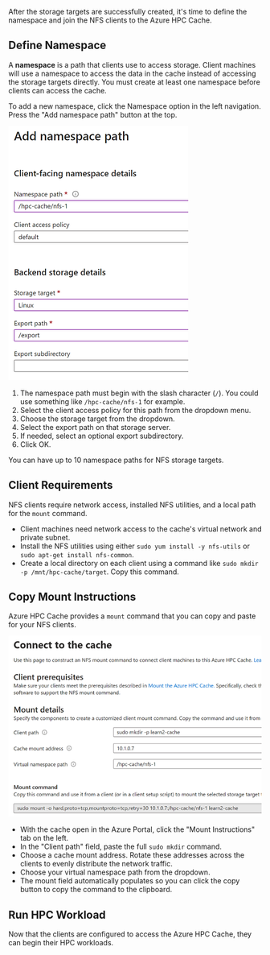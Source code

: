 After the storage targets are successfully created, it's time to define the namespace and join the NFS clients to the Azure HPC Cache.

## Define Namespace

A **namespace** is a path that clients use to access storage. Client machines will use a namespace to access the data in the cache instead of accessing the storage targets directly. You must create at least one namespace before clients can access the cache.

To add a new namespace, click the Namespace option in the left navigation. Press the "Add namespace path" button at the top.

![Screenshot showing the Namespace Path pane for Azure HPC Cache.](../media/6-connect-to-cache-01-add-namespace.png)

1. The namespace path must begin with the slash character (`/`). You could use something like `/hpc-cache/nfs-1` for example.
1. Select the client access policy for this path from the dropdown menu.
1. Choose the storage target from the dropdown.
1. Select the export path on that storage server.
1. If needed, select an optional export subdirectory.
1. Click OK.

You can have up to 10 namespace paths for NFS storage targets.

## Client Requirements

NFS clients require network access, installed NFS utilities, and a local path for the `mount` command.

- Client machines need network access to the cache's virtual network and private subnet.
- Install the NFS utilities using either `sudo yum install -y nfs-utils` or `sudo apt-get install nfs-common`.
- Create a local directory on each client using a command like `sudo mkdir -p /mnt/hpc-cache/target`. Copy this command.

## Copy Mount Instructions

Azure HPC Cache provides a `mount` command that you can copy and paste for your NFS clients.

![Screenshot showing the Connect to Cache settings for Azure HPC Cache.](../media/6-connect-to-cache-02-connect-to-cache.png)

- With the cache open in the Azure Portal, click the "Mount Instructions" tab on the left.
- In the "Client path" field, paste the full `sudo mkdir` command.
- Choose a cache mount address. Rotate these addresses across the clients to evenly distribute the network traffic.
- Choose your virtual namespace path from the dropdown.
- The mount field automatically populates so you can click the copy button to copy the command to the clipboard.

## Run HPC Workload

Now that the clients are configured to access the Azure HPC Cache, they can begin their HPC workloads.
